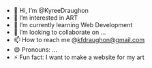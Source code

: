 - 👋 Hi, I’m @KyreeDraughon
- 👀 I’m interested in ART
- 🌱 I’m currently learning Web Development
- 💞️ I’m looking to collaborate on ...
- 📫 How to reach me @kfdraughon@gmail.com
- 😄 Pronouns: ...
- ⚡ Fun fact: I want to make a website for my art

<!---
KyreeDraughon/KyreeDraughon is a ✨ special ✨ repository because its `README.md` (this file) appears on your GitHub profile.
You can click the Preview link to take a look at your changes.
--->
